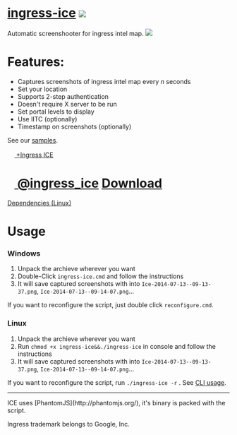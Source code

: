 [ingress-ice](http://ingress.divshot.io/) [![](https://img.shields.io/github/issues-raw/nibogd/ingress-ice.svg)](https://github.com/nibogd/ingress-ice/issues)
===========

Automatic screenshooter for ingress intel map.
![](https://cloud.githubusercontent.com/assets/2771136/7915684/cfaba8c4-0887-11e5-86b9-5b4fe05ababc.png)

Features:
=========
 - Captures screenshots of ingress intel map every *n* seconds
 - Set your location 
 - Supports 2-step authentication
 - Doesn't require X server to be run
 - Set portal levels to display
 - Use IITC (optionally)
 - Timestamp on screenshots (optionally)

See our [samples](https://github.com/nibogd/ingress-ice/wiki/Example-Records).

[<img src="https://developers.google.com/+/images/branding/g+128.png" width="16"> +Ingress ICE](https://plus.google.com/u/0/b/115529923593338751190/115529923593338751190)

[<img src="https://g.twimg.com/Twitter_logo_blue.png" width="16"> @ingress_ice](https://twitter.com/ingress_ice)
[Download](https://github.com/nibogd/ingress-ice/archive/master.zip) 
========

[Dependencies (Linux)](https://github.com/nibogd/ingress-ice/wiki/Dependencies-(Linux))

Usage
=====

### Windows

 1. Unpack the archieve wherever you want
 1. Double-Click `ingress-ice.cmd` and follow the instructions
 10. It will save captured screenshots with into `Ice-2014-07-13--09-13-37.png`, `Ice-2014-07-13--09-14-07.png`...

If you want to reconfigure the script, just double click `reconfigure.cmd`.

### Linux

 1. Unpack the archieve wherever you want
 1. Run `chmod +x ingress-ice&&./ingress-ice` in console and follow the instructions
 10. It will save captured screenshots with into `Ice-2014-07-13--09-13-37.png`, `Ice-2014-07-13--09-14-07.png`...

If you want to reconfigure the script, run `./ingress-ice -r` . See [CLI usage](https://github.com/nibogd/ingress-ice/wiki/Linux-CLI).

<hr>
ICE uses [PhantomJS](http://phantomjs.org/), it's binary is packed with the script.

Ingress trademark belongs to Google, Inc.
